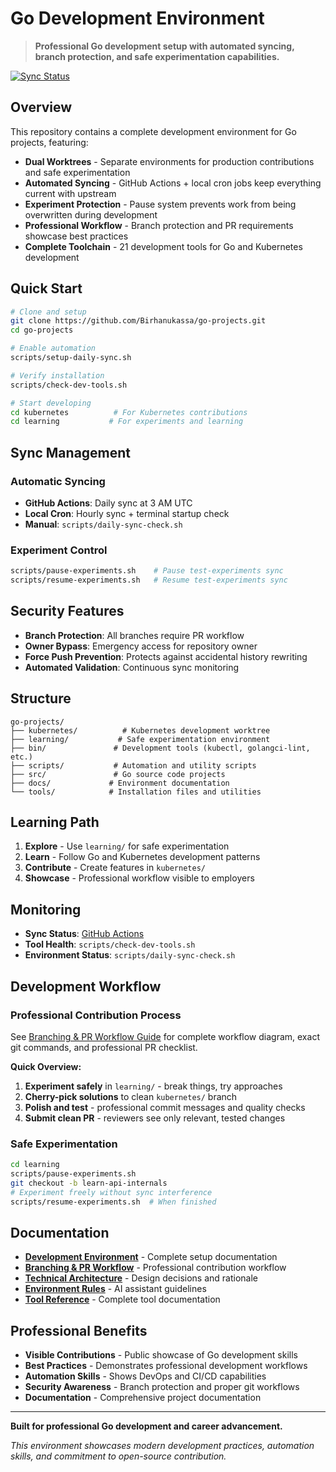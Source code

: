 # Go Development Environment

> **Professional Go development setup with automated syncing, branch protection, and safe experimentation capabilities.**

[![Sync Status](https://github.com/Birhanukassa/go-projects/actions/workflows/auto-sync.yml/badge.svg)](https://github.com/Birhanukassa/go-projects/actions/workflows/auto-sync.yml)

## Overview

This repository contains a complete development environment for Go projects, featuring:

- **Dual Worktrees** - Separate environments for production contributions and safe experimentation
- **Automated Syncing** - GitHub Actions + local cron jobs keep everything current with upstream
- **Experiment Protection** - Pause system prevents work from being overwritten during development
- **Professional Workflow** - Branch protection and PR requirements showcase best practices
- **Complete Toolchain** - 21 development tools for Go and Kubernetes development

## Quick Start

```bash
# Clone and setup
git clone https://github.com/Birhanukassa/go-projects.git
cd go-projects

# Enable automation
scripts/setup-daily-sync.sh

# Verify installation
scripts/check-dev-tools.sh

# Start developing
cd kubernetes          # For Kubernetes contributions
cd learning           # For experiments and learning
```

## Sync Management

### Automatic Syncing
- **GitHub Actions**: Daily sync at 3 AM UTC
- **Local Cron**: Hourly sync + terminal startup check
- **Manual**: `scripts/daily-sync-check.sh`

### Experiment Control
```bash
scripts/pause-experiments.sh    # Pause test-experiments sync
scripts/resume-experiments.sh   # Resume test-experiments sync
```

## Security Features

- **Branch Protection**: All branches require PR workflow
- **Owner Bypass**: Emergency access for repository owner
- **Force Push Prevention**: Protects against accidental history rewriting
- **Automated Validation**: Continuous sync monitoring

## Structure

```
go-projects/
├── kubernetes/          # Kubernetes development worktree
├── learning/           # Safe experimentation environment  
├── bin/               # Development tools (kubectl, golangci-lint, etc.)
├── scripts/           # Automation and utility scripts
├── src/               # Go source code projects
├── docs/             # Environment documentation
└── tools/            # Installation files and utilities
```

## Learning Path

1. **Explore** - Use `learning/` for safe experimentation
2. **Learn** - Follow Go and Kubernetes development patterns
3. **Contribute** - Create features in `kubernetes/` 
4. **Showcase** - Professional workflow visible to employers

## Monitoring

- **Sync Status**: [GitHub Actions](https://github.com/Birhanukassa/go-projects/actions)
- **Tool Health**: `scripts/check-dev-tools.sh`
- **Environment Status**: `scripts/daily-sync-check.sh`

## Development Workflow

### Professional Contribution Process
See [Branching & PR Workflow Guide](docs/BRANCHING_WORKFLOW.md) for complete workflow diagram, exact git commands, and professional PR checklist.

**Quick Overview:**
1. **Experiment safely** in `learning/` - break things, try approaches
2. **Cherry-pick solutions** to clean `kubernetes/` branch
3. **Polish and test** - professional commit messages and quality checks
4. **Submit clean PR** - reviewers see only relevant, tested changes

### Safe Experimentation
```bash
cd learning
scripts/pause-experiments.sh
git checkout -b learn-api-internals
# Experiment freely without sync interference
scripts/resume-experiments.sh  # When finished
```

## Documentation

- **[Development Environment](docs/DEVELOPMENT_ENVIRONMENT.md)** - Complete setup documentation
- **[Branching & PR Workflow](docs/BRANCHING_WORKFLOW.md)** - Professional contribution workflow
- **[Technical Architecture](docs/TECHNICAL_ARCHITECTURE.md)** - Design decisions and rationale
- **[Environment Rules](.amazonq/rules/)** - AI assistant guidelines
- **[Tool Reference](docs/DEVELOPMENT_TOOLS_REFERENCE.md)** - Complete tool documentation

## Professional Benefits

- **Visible Contributions** - Public showcase of Go development skills
- **Best Practices** - Demonstrates professional development workflows
- **Automation Skills** - Shows DevOps and CI/CD capabilities
- **Security Awareness** - Branch protection and proper git workflows
- **Documentation** - Comprehensive project documentation

---

**Built for professional Go development and career advancement.**

*This environment showcases modern development practices, automation skills, and commitment to open-source contribution.*
